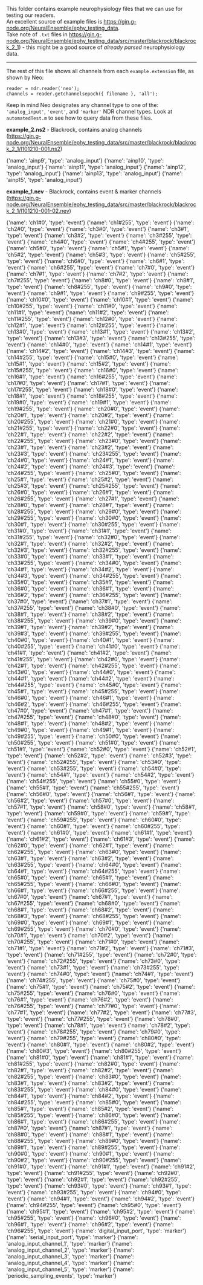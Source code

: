 This folder contains example neurophysiology files that we can use for testing our readers.  
An excellent source of example files is https://gin.g-node.org/NeuralEnsemble/ephy_testing_data.  
Take note of `.txt` files in https://gin.g-node.org/NeuralEnsemble/ephy_testing_data/src/master/blackrock/blackrock_2_1) - this might be a good source of *already parsed* neurophysiology data.  

___

The rest of this file shows all channels from each `example.extension` file, as shown by Neo:

```
reader = ndr.reader('neo');
channels = reader.getchannelsepoch({ filename }, 'all');
```

Keep in mind Neo designates any channel type to one of the: `'analog_input'`, `'event'`, and `'marker'` NDR channel types. Look at `automatedTest.m` to see how to query data from these files.


**example_2.ns2** - Blackrock, contains analog channels  
(https://gin.g-node.org/NeuralEnsemble/ephy_testing_data/src/master/blackrock/blackrock_2_1/l101210-001.ns2)

{'name': 'ainp9', 'type': 'analog_input'}
{'name': 'ainp10', 'type': 'analog_input'}
{'name': 'ainp11', 'type': 'analog_input'}
{'name': 'ainp12', 'type': 'analog_input'}
{'name': 'ainp13', 'type': 'analog_input'}
{'name': 'ainp15', 'type': 'analog_input'}


**example_1.nev** - Blackrock, contains event & marker channels  
(https://gin.g-node.org/NeuralEnsemble/ephy_testing_data/src/master/blackrock/blackrock_2_1/l101210-001-02.nev)

{'name': 'ch1#0', 'type': 'event'}
{'name': 'ch1#255', 'type': 'event'}
{'name': 'ch2#0', 'type': 'event'}
{'name': 'ch3#0', 'type': 'event'}
{'name': 'ch3#1', 'type': 'event'}
{'name': 'ch3#2', 'type': 'event'}
{'name': 'ch3#255', 'type': 'event'}
{'name': 'ch4#0', 'type': 'event'}
{'name': 'ch4#255', 'type': 'event'}
{'name': 'ch5#0', 'type': 'event'}
{'name': 'ch5#1', 'type': 'event'}
{'name': 'ch5#2', 'type': 'event'}
{'name': 'ch5#3', 'type': 'event'}
{'name': 'ch5#255', 'type': 'event'}
{'name': 'ch6#0', 'type': 'event'}
{'name': 'ch6#1', 'type': 'event'}
{'name': 'ch6#255', 'type': 'event'}
{'name': 'ch7#0', 'type': 'event'}
{'name': 'ch7#1', 'type': 'event'}
{'name': 'ch7#2', 'type': 'event'}
{'name': 'ch7#255', 'type': 'event'}
{'name': 'ch8#0', 'type': 'event'}
{'name': 'ch8#1', 'type': 'event'}
{'name': 'ch8#255', 'type': 'event'}
{'name': 'ch9#0', 'type': 'event'}
{'name': 'ch9#1', 'type': 'event'}
{'name': 'ch9#255', 'type': 'event'}
{'name': 'ch10#0', 'type': 'event'}
{'name': 'ch10#1', 'type': 'event'}
{'name': 'ch10#255', 'type': 'event'}
{'name': 'ch11#0', 'type': 'event'}
{'name': 'ch11#1', 'type': 'event'}
{'name': 'ch11#2', 'type': 'event'}
{'name': 'ch11#255', 'type': 'event'}
{'name': 'ch12#0', 'type': 'event'}
{'name': 'ch12#1', 'type': 'event'}
{'name': 'ch12#255', 'type': 'event'}
{'name': 'ch13#0', 'type': 'event'}
{'name': 'ch13#1', 'type': 'event'}
{'name': 'ch13#2', 'type': 'event'}
{'name': 'ch13#3', 'type': 'event'}
{'name': 'ch13#255', 'type': 'event'}
{'name': 'ch14#0', 'type': 'event'}
{'name': 'ch14#1', 'type': 'event'}
{'name': 'ch14#2', 'type': 'event'}
{'name': 'ch14#3', 'type': 'event'}
{'name': 'ch14#255', 'type': 'event'}
{'name': 'ch15#0', 'type': 'event'}
{'name': 'ch15#1', 'type': 'event'}
{'name': 'ch15#2', 'type': 'event'}
{'name': 'ch15#255', 'type': 'event'}
{'name': 'ch16#0', 'type': 'event'}
{'name': 'ch16#1', 'type': 'event'}
{'name': 'ch16#255', 'type': 'event'}
{'name': 'ch17#0', 'type': 'event'}
{'name': 'ch17#1', 'type': 'event'}
{'name': 'ch17#255', 'type': 'event'}
{'name': 'ch18#0', 'type': 'event'}
{'name': 'ch18#1', 'type': 'event'}
{'name': 'ch18#255', 'type': 'event'}
{'name': 'ch19#0', 'type': 'event'}
{'name': 'ch19#1', 'type': 'event'}
{'name': 'ch19#255', 'type': 'event'}
{'name': 'ch20#0', 'type': 'event'}
{'name': 'ch20#1', 'type': 'event'}
{'name': 'ch20#2', 'type': 'event'}
{'name': 'ch20#255', 'type': 'event'}
{'name': 'ch21#0', 'type': 'event'}
{'name': 'ch21#255', 'type': 'event'}
{'name': 'ch22#0', 'type': 'event'}
{'name': 'ch22#1', 'type': 'event'}
{'name': 'ch22#2', 'type': 'event'}
{'name': 'ch22#255', 'type': 'event'}
{'name': 'ch23#0', 'type': 'event'}
{'name': 'ch23#1', 'type': 'event'}
{'name': 'ch23#2', 'type': 'event'}
{'name': 'ch23#3', 'type': 'event'}
{'name': 'ch23#255', 'type': 'event'}
{'name': 'ch24#0', 'type': 'event'}
{'name': 'ch24#1', 'type': 'event'}
{'name': 'ch24#2', 'type': 'event'}
{'name': 'ch24#3', 'type': 'event'}
{'name': 'ch24#255', 'type': 'event'}
{'name': 'ch25#0', 'type': 'event'}
{'name': 'ch25#1', 'type': 'event'}
{'name': 'ch25#2', 'type': 'event'}
{'name': 'ch25#3', 'type': 'event'}
{'name': 'ch25#255', 'type': 'event'}
{'name': 'ch26#0', 'type': 'event'}
{'name': 'ch26#1', 'type': 'event'}
{'name': 'ch26#255', 'type': 'event'}
{'name': 'ch27#1', 'type': 'event'}
{'name': 'ch28#0', 'type': 'event'}
{'name': 'ch28#1', 'type': 'event'}
{'name': 'ch28#255', 'type': 'event'}
{'name': 'ch29#0', 'type': 'event'}
{'name': 'ch29#255', 'type': 'event'}
{'name': 'ch30#0', 'type': 'event'}
{'name': 'ch30#1', 'type': 'event'}
{'name': 'ch30#255', 'type': 'event'}
{'name': 'ch31#0', 'type': 'event'}
{'name': 'ch31#1', 'type': 'event'}
{'name': 'ch31#255', 'type': 'event'}
{'name': 'ch32#0', 'type': 'event'}
{'name': 'ch32#1', 'type': 'event'}
{'name': 'ch32#2', 'type': 'event'}
{'name': 'ch32#3', 'type': 'event'}
{'name': 'ch32#255', 'type': 'event'}
{'name': 'ch33#0', 'type': 'event'}
{'name': 'ch33#1', 'type': 'event'}
{'name': 'ch33#255', 'type': 'event'}
{'name': 'ch34#0', 'type': 'event'}
{'name': 'ch34#1', 'type': 'event'}
{'name': 'ch34#2', 'type': 'event'}
{'name': 'ch34#3', 'type': 'event'}
{'name': 'ch34#255', 'type': 'event'}
{'name': 'ch35#0', 'type': 'event'}
{'name': 'ch35#1', 'type': 'event'}
{'name': 'ch36#0', 'type': 'event'}
{'name': 'ch36#1', 'type': 'event'}
{'name': 'ch36#2', 'type': 'event'}
{'name': 'ch36#255', 'type': 'event'}
{'name': 'ch37#0', 'type': 'event'}
{'name': 'ch37#1', 'type': 'event'}
{'name': 'ch37#255', 'type': 'event'}
{'name': 'ch38#0', 'type': 'event'}
{'name': 'ch38#1', 'type': 'event'}
{'name': 'ch38#2', 'type': 'event'}
{'name': 'ch38#255', 'type': 'event'}
{'name': 'ch39#0', 'type': 'event'}
{'name': 'ch39#1', 'type': 'event'}
{'name': 'ch39#2', 'type': 'event'}
{'name': 'ch39#3', 'type': 'event'}
{'name': 'ch39#255', 'type': 'event'}
{'name': 'ch40#0', 'type': 'event'}
{'name': 'ch40#1', 'type': 'event'}
{'name': 'ch40#255', 'type': 'event'}
{'name': 'ch41#0', 'type': 'event'}
{'name': 'ch41#1', 'type': 'event'}
{'name': 'ch41#2', 'type': 'event'}
{'name': 'ch41#255', 'type': 'event'}
{'name': 'ch42#0', 'type': 'event'}
{'name': 'ch42#1', 'type': 'event'}
{'name': 'ch42#255', 'type': 'event'}
{'name': 'ch43#0', 'type': 'event'}
{'name': 'ch44#0', 'type': 'event'}
{'name': 'ch44#1', 'type': 'event'}
{'name': 'ch44#2', 'type': 'event'}
{'name': 'ch44#255', 'type': 'event'}
{'name': 'ch45#0', 'type': 'event'}
{'name': 'ch45#1', 'type': 'event'}
{'name': 'ch45#255', 'type': 'event'}
{'name': 'ch46#0', 'type': 'event'}
{'name': 'ch46#1', 'type': 'event'}
{'name': 'ch46#2', 'type': 'event'}
{'name': 'ch46#255', 'type': 'event'}
{'name': 'ch47#0', 'type': 'event'}
{'name': 'ch47#1', 'type': 'event'}
{'name': 'ch47#255', 'type': 'event'}
{'name': 'ch48#0', 'type': 'event'}
{'name': 'ch48#1', 'type': 'event'}
{'name': 'ch48#2', 'type': 'event'}
{'name': 'ch49#0', 'type': 'event'}
{'name': 'ch49#1', 'type': 'event'}
{'name': 'ch49#255', 'type': 'event'}
{'name': 'ch50#0', 'type': 'event'}
{'name': 'ch50#255', 'type': 'event'}
{'name': 'ch51#0', 'type': 'event'}
{'name': 'ch51#1', 'type': 'event'}
{'name': 'ch52#0', 'type': 'event'}
{'name': 'ch52#1', 'type': 'event'}
{'name': 'ch52#2', 'type': 'event'}
{'name': 'ch52#3', 'type': 'event'}
{'name': 'ch52#255', 'type': 'event'}
{'name': 'ch53#0', 'type': 'event'}
{'name': 'ch53#255', 'type': 'event'}
{'name': 'ch54#0', 'type': 'event'}
{'name': 'ch54#1', 'type': 'event'}
{'name': 'ch54#2', 'type': 'event'}
{'name': 'ch54#255', 'type': 'event'}
{'name': 'ch55#0', 'type': 'event'}
{'name': 'ch55#1', 'type': 'event'}
{'name': 'ch55#255', 'type': 'event'}
{'name': 'ch56#0', 'type': 'event'}
{'name': 'ch56#1', 'type': 'event'}
{'name': 'ch56#2', 'type': 'event'}
{'name': 'ch57#0', 'type': 'event'}
{'name': 'ch57#1', 'type': 'event'}
{'name': 'ch58#0', 'type': 'event'}
{'name': 'ch58#1', 'type': 'event'}
{'name': 'ch59#0', 'type': 'event'}
{'name': 'ch59#1', 'type': 'event'}
{'name': 'ch59#255', 'type': 'event'}
{'name': 'ch60#0', 'type': 'event'}
{'name': 'ch60#1', 'type': 'event'}
{'name': 'ch60#255', 'type': 'event'}
{'name': 'ch61#0', 'type': 'event'}
{'name': 'ch61#1', 'type': 'event'}
{'name': 'ch61#2', 'type': 'event'}
{'name': 'ch61#3', 'type': 'event'}
{'name': 'ch62#0', 'type': 'event'}
{'name': 'ch62#1', 'type': 'event'}
{'name': 'ch62#255', 'type': 'event'}
{'name': 'ch63#0', 'type': 'event'}
{'name': 'ch63#1', 'type': 'event'}
{'name': 'ch63#2', 'type': 'event'}
{'name': 'ch63#255', 'type': 'event'}
{'name': 'ch64#0', 'type': 'event'}
{'name': 'ch64#1', 'type': 'event'}
{'name': 'ch64#255', 'type': 'event'}
{'name': 'ch65#0', 'type': 'event'}
{'name': 'ch65#1', 'type': 'event'}
{'name': 'ch65#255', 'type': 'event'}
{'name': 'ch66#0', 'type': 'event'}
{'name': 'ch66#1', 'type': 'event'}
{'name': 'ch66#255', 'type': 'event'}
{'name': 'ch67#0', 'type': 'event'}
{'name': 'ch67#1', 'type': 'event'}
{'name': 'ch67#255', 'type': 'event'}
{'name': 'ch68#0', 'type': 'event'}
{'name': 'ch68#1', 'type': 'event'}
{'name': 'ch68#2', 'type': 'event'}
{'name': 'ch68#3', 'type': 'event'}
{'name': 'ch68#255', 'type': 'event'}
{'name': 'ch69#0', 'type': 'event'}
{'name': 'ch69#1', 'type': 'event'}
{'name': 'ch69#255', 'type': 'event'}
{'name': 'ch70#0', 'type': 'event'}
{'name': 'ch70#1', 'type': 'event'}
{'name': 'ch70#2', 'type': 'event'}
{'name': 'ch70#255', 'type': 'event'}
{'name': 'ch71#0', 'type': 'event'}
{'name': 'ch71#1', 'type': 'event'}
{'name': 'ch71#2', 'type': 'event'}
{'name': 'ch71#3', 'type': 'event'}
{'name': 'ch71#255', 'type': 'event'}
{'name': 'ch72#0', 'type': 'event'}
{'name': 'ch72#255', 'type': 'event'}
{'name': 'ch73#0', 'type': 'event'}
{'name': 'ch73#1', 'type': 'event'}
{'name': 'ch73#255', 'type': 'event'}
{'name': 'ch74#0', 'type': 'event'}
{'name': 'ch74#1', 'type': 'event'}
{'name': 'ch74#255', 'type': 'event'}
{'name': 'ch75#0', 'type': 'event'}
{'name': 'ch75#1', 'type': 'event'}
{'name': 'ch75#2', 'type': 'event'}
{'name': 'ch75#255', 'type': 'event'}
{'name': 'ch76#0', 'type': 'event'}
{'name': 'ch76#1', 'type': 'event'}
{'name': 'ch76#2', 'type': 'event'}
{'name': 'ch76#255', 'type': 'event'}
{'name': 'ch77#0', 'type': 'event'}
{'name': 'ch77#1', 'type': 'event'}
{'name': 'ch77#2', 'type': 'event'}
{'name': 'ch77#3', 'type': 'event'}
{'name': 'ch77#255', 'type': 'event'}
{'name': 'ch78#0', 'type': 'event'}
{'name': 'ch78#1', 'type': 'event'}
{'name': 'ch78#2', 'type': 'event'}
{'name': 'ch78#255', 'type': 'event'}
{'name': 'ch79#0', 'type': 'event'}
{'name': 'ch79#255', 'type': 'event'}
{'name': 'ch80#0', 'type': 'event'}
{'name': 'ch80#1', 'type': 'event'}
{'name': 'ch80#2', 'type': 'event'}
{'name': 'ch80#3', 'type': 'event'}
{'name': 'ch80#255', 'type': 'event'}
{'name': 'ch81#0', 'type': 'event'}
{'name': 'ch81#1', 'type': 'event'}
{'name': 'ch81#255', 'type': 'event'}
{'name': 'ch82#0', 'type': 'event'}
{'name': 'ch82#1', 'type': 'event'}
{'name': 'ch82#2', 'type': 'event'}
{'name': 'ch82#255', 'type': 'event'}
{'name': 'ch83#0', 'type': 'event'}
{'name': 'ch83#1', 'type': 'event'}
{'name': 'ch83#2', 'type': 'event'}
{'name': 'ch83#255', 'type': 'event'}
{'name': 'ch84#0', 'type': 'event'}
{'name': 'ch84#1', 'type': 'event'}
{'name': 'ch84#2', 'type': 'event'}
{'name': 'ch84#255', 'type': 'event'}
{'name': 'ch85#0', 'type': 'event'}
{'name': 'ch85#1', 'type': 'event'}
{'name': 'ch85#2', 'type': 'event'}
{'name': 'ch85#255', 'type': 'event'}
{'name': 'ch86#0', 'type': 'event'}
{'name': 'ch86#1', 'type': 'event'}
{'name': 'ch86#255', 'type': 'event'}
{'name': 'ch87#0', 'type': 'event'}
{'name': 'ch87#1', 'type': 'event'}
{'name': 'ch88#0', 'type': 'event'}
{'name': 'ch88#1', 'type': 'event'}
{'name': 'ch88#255', 'type': 'event'}
{'name': 'ch89#0', 'type': 'event'}
{'name': 'ch89#1', 'type': 'event'}
{'name': 'ch89#255', 'type': 'event'}
{'name': 'ch90#0', 'type': 'event'}
{'name': 'ch90#1', 'type': 'event'}
{'name': 'ch90#2', 'type': 'event'}
{'name': 'ch90#255', 'type': 'event'}
{'name': 'ch91#0', 'type': 'event'}
{'name': 'ch91#1', 'type': 'event'}
{'name': 'ch91#2', 'type': 'event'}
{'name': 'ch91#255', 'type': 'event'}
{'name': 'ch92#0', 'type': 'event'}
{'name': 'ch92#1', 'type': 'event'}
{'name': 'ch92#255', 'type': 'event'}
{'name': 'ch93#0', 'type': 'event'}
{'name': 'ch93#1', 'type': 'event'}
{'name': 'ch93#255', 'type': 'event'}
{'name': 'ch94#0', 'type': 'event'}
{'name': 'ch94#1', 'type': 'event'}
{'name': 'ch94#2', 'type': 'event'}
{'name': 'ch94#255', 'type': 'event'}
{'name': 'ch95#0', 'type': 'event'}
{'name': 'ch95#1', 'type': 'event'}
{'name': 'ch95#2', 'type': 'event'}
{'name': 'ch95#255', 'type': 'event'}
{'name': 'ch96#0', 'type': 'event'}
{'name': 'ch96#1', 'type': 'event'}
{'name': 'ch96#2', 'type': 'event'}
{'name': 'ch96#255', 'type': 'event'}
{'name': 'digital_input_port', 'type': 'marker'}
{'name': 'serial_input_port', 'type': 'marker'}
{'name': 'analog_input_channel_1', 'type': 'marker'}
{'name': 'analog_input_channel_2', 'type': 'marker'}
{'name': 'analog_input_channel_3', 'type': 'marker'}
{'name': 'analog_input_channel_4', 'type': 'marker'}
{'name': 'analog_input_channel_5', 'type': 'marker'}
{'name': 'periodic_sampling_events', 'type': 'marker'}
